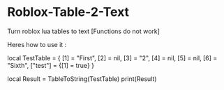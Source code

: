 # Roblox-Table-2-Text
Turn roblox lua tables to text [Functions do not work]


Heres how to use it :

local TestTable = {
    [1] = "First",
    [2] = nil,
    [3] = "2",
    [4] = nil,
    [5] = nil,
    [6] = "Sixth",
    ["test"] = {[1] = true}
}

local Result = TableToString(TestTable)
print(Result)
